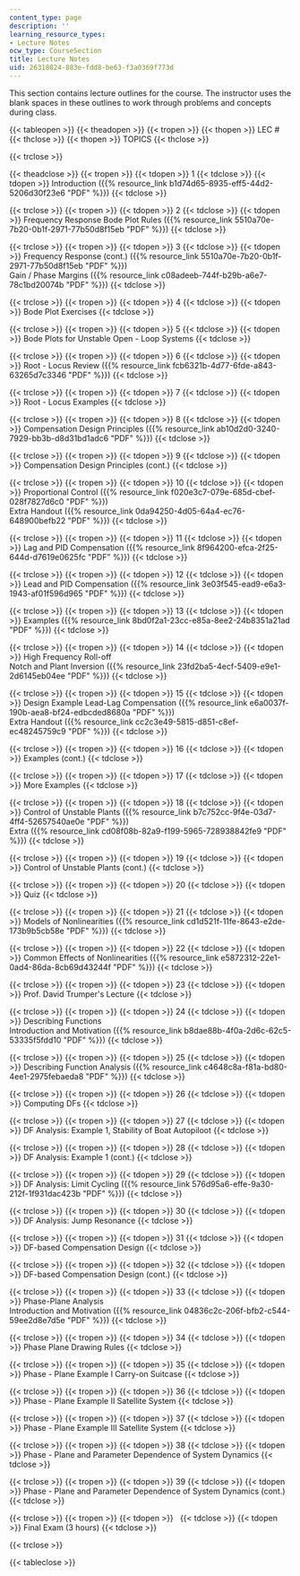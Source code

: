 ```yaml
---
content_type: page
description: ''
learning_resource_types:
- Lecture Notes
ocw_type: CourseSection
title: Lecture Notes
uid: 26318024-883e-fdd8-be63-f3a0369f773d
---
```


This section contains lecture outlines for the course. The instructor uses the blank spaces in these outlines to work through problems and concepts during class.

{{< tableopen >}}
{{< theadopen >}}
{{< tropen >}}
{{< thopen >}}
LEC #
{{< thclose >}}
{{< thopen >}}
TOPICS
{{< thclose >}}

{{< trclose >}}

{{< theadclose >}}
{{< tropen >}}
{{< tdopen >}}
1
{{< tdclose >}}
{{< tdopen >}}
Introduction ({{% resource_link b1d74d65-8935-eff5-44d2-5206d30f23e6 "PDF" %}})
{{< tdclose >}}

{{< trclose >}}
{{< tropen >}}
{{< tdopen >}}
2
{{< tdclose >}}
{{< tdopen >}}
Frequency Response Bode Plot Rules ({{% resource_link 5510a70e-7b20-0b1f-2971-77b50d8f15eb "PDF" %}})
{{< tdclose >}}

{{< trclose >}}
{{< tropen >}}
{{< tdopen >}}
3
{{< tdclose >}}
{{< tdopen >}}
Frequency Response (cont.) ({{% resource_link 5510a70e-7b20-0b1f-2971-77b50d8f15eb "PDF" %}})  
Gain / Phase Margins ({{% resource_link c08adeeb-744f-b29b-a6e7-78c1bd20074b "PDF" %}})
{{< tdclose >}}

{{< trclose >}}
{{< tropen >}}
{{< tdopen >}}
4
{{< tdclose >}}
{{< tdopen >}}
Bode Plot Exercises
{{< tdclose >}}

{{< trclose >}}
{{< tropen >}}
{{< tdopen >}}
5
{{< tdclose >}}
{{< tdopen >}}
Bode Plots for Unstable Open - Loop Systems
{{< tdclose >}}

{{< trclose >}}
{{< tropen >}}
{{< tdopen >}}
6
{{< tdclose >}}
{{< tdopen >}}
Root - Locus Review ({{% resource_link fcb6321b-4d77-6fde-a843-63265d7c3346 "PDF" %}})
{{< tdclose >}}

{{< trclose >}}
{{< tropen >}}
{{< tdopen >}}
7
{{< tdclose >}}
{{< tdopen >}}
Root - Locus Examples
{{< tdclose >}}

{{< trclose >}}
{{< tropen >}}
{{< tdopen >}}
8
{{< tdclose >}}
{{< tdopen >}}
Compensation Design Principles ({{% resource_link ab10d2d0-3240-7929-bb3b-d8d31bd1adc6 "PDF" %}})
{{< tdclose >}}

{{< trclose >}}
{{< tropen >}}
{{< tdopen >}}
9
{{< tdclose >}}
{{< tdopen >}}
Compensation Design Principles (cont.)
{{< tdclose >}}

{{< trclose >}}
{{< tropen >}}
{{< tdopen >}}
10
{{< tdclose >}}
{{< tdopen >}}
Proportional Control ({{% resource_link f020e3c7-079e-685d-cbef-028f7827d6c0 "PDF" %}})  
Extra Handout ({{% resource_link 0da94250-4d05-64a4-ec76-648900befb22 "PDF" %}})
{{< tdclose >}}

{{< trclose >}}
{{< tropen >}}
{{< tdopen >}}
11
{{< tdclose >}}
{{< tdopen >}}
Lag and PID Compensation ({{% resource_link 8f964200-efca-2f25-644d-d7619e0625fc "PDF" %}})
{{< tdclose >}}

{{< trclose >}}
{{< tropen >}}
{{< tdopen >}}
12
{{< tdclose >}}
{{< tdopen >}}
Lead and PID Compensation ({{% resource_link 3e03f545-ead9-e6a3-1943-af01f596d965 "PDF" %}})
{{< tdclose >}}

{{< trclose >}}
{{< tropen >}}
{{< tdopen >}}
13
{{< tdclose >}}
{{< tdopen >}}
Examples ({{% resource_link 8bd0f2a1-23cc-e85a-8ee2-24b8351a21ad "PDF" %}})
{{< tdclose >}}

{{< trclose >}}
{{< tropen >}}
{{< tdopen >}}
14
{{< tdclose >}}
{{< tdopen >}}
High Frequency Roll-off  
Notch and Plant Inversion ({{% resource_link 23fd2ba5-4ecf-5409-e9e1-2d6145eb04ee "PDF" %}})
{{< tdclose >}}

{{< trclose >}}
{{< tropen >}}
{{< tdopen >}}
15
{{< tdclose >}}
{{< tdopen >}}
Design Example Lead-Lag Compensation ({{% resource_link e6a0037f-190b-aea8-bf24-edbcded8680a "PDF" %}})  
Extra Handout ({{% resource_link cc2c3e49-5815-d851-c8ef-ec48245759c9 "PDF" %}})
{{< tdclose >}}

{{< trclose >}}
{{< tropen >}}
{{< tdopen >}}
16
{{< tdclose >}}
{{< tdopen >}}
Examples (cont.)
{{< tdclose >}}

{{< trclose >}}
{{< tropen >}}
{{< tdopen >}}
17
{{< tdclose >}}
{{< tdopen >}}
More Examples
{{< tdclose >}}

{{< trclose >}}
{{< tropen >}}
{{< tdopen >}}
18
{{< tdclose >}}
{{< tdopen >}}
Control of Unstable Plants ({{% resource_link b7c752cc-9f4e-03d7-4ff4-52657540ae0e "PDF" %}})  
Extra ({{% resource_link cd08f08b-82a9-f199-5965-728938842fe9 "PDF" %}})
{{< tdclose >}}

{{< trclose >}}
{{< tropen >}}
{{< tdopen >}}
19
{{< tdclose >}}
{{< tdopen >}}
Control of Unstable Plants (cont.)
{{< tdclose >}}

{{< trclose >}}
{{< tropen >}}
{{< tdopen >}}
20
{{< tdclose >}}
{{< tdopen >}}
Quiz
{{< tdclose >}}

{{< trclose >}}
{{< tropen >}}
{{< tdopen >}}
21
{{< tdclose >}}
{{< tdopen >}}
Models of Nonlinearities ({{% resource_link cd1d521f-11fe-8643-e2de-173b9b5cb58e "PDF" %}})
{{< tdclose >}}

{{< trclose >}}
{{< tropen >}}
{{< tdopen >}}
22
{{< tdclose >}}
{{< tdopen >}}
Common Effects of Nonlinearities ({{% resource_link e5872312-22e1-0ad4-86da-8cb69d43244f "PDF" %}})
{{< tdclose >}}

{{< trclose >}}
{{< tropen >}}
{{< tdopen >}}
23
{{< tdclose >}}
{{< tdopen >}}
Prof. David Trumper's Lecture
{{< tdclose >}}

{{< trclose >}}
{{< tropen >}}
{{< tdopen >}}
24
{{< tdclose >}}
{{< tdopen >}}
Describing Functions  
Introduction and Motivation ({{% resource_link b8dae88b-4f0a-2d6c-62c5-53335f5fdd10 "PDF" %}})
{{< tdclose >}}

{{< trclose >}}
{{< tropen >}}
{{< tdopen >}}
25
{{< tdclose >}}
{{< tdopen >}}
Describing Function Analysis ({{% resource_link c4648c8a-f81a-bd80-4ee1-2975febaeda8 "PDF" %}})
{{< tdclose >}}

{{< trclose >}}
{{< tropen >}}
{{< tdopen >}}
26
{{< tdclose >}}
{{< tdopen >}}
Computing DFs
{{< tdclose >}}

{{< trclose >}}
{{< tropen >}}
{{< tdopen >}}
27
{{< tdclose >}}
{{< tdopen >}}
DF Analysis: Example 1, Stability of Boat Autopiloot
{{< tdclose >}}

{{< trclose >}}
{{< tropen >}}
{{< tdopen >}}
28
{{< tdclose >}}
{{< tdopen >}}
DF Analysis: Example 1 (cont.)
{{< tdclose >}}

{{< trclose >}}
{{< tropen >}}
{{< tdopen >}}
29
{{< tdclose >}}
{{< tdopen >}}
DF Analysis: Limit Cycling ({{% resource_link 576d95a6-effe-9a30-212f-1f931dac423b "PDF" %}})
{{< tdclose >}}

{{< trclose >}}
{{< tropen >}}
{{< tdopen >}}
30
{{< tdclose >}}
{{< tdopen >}}
DF Analysis: Jump Resonance
{{< tdclose >}}

{{< trclose >}}
{{< tropen >}}
{{< tdopen >}}
31
{{< tdclose >}}
{{< tdopen >}}
DF-based Compensation Design
{{< tdclose >}}

{{< trclose >}}
{{< tropen >}}
{{< tdopen >}}
32
{{< tdclose >}}
{{< tdopen >}}
DF-based Compensation Design (cont.)
{{< tdclose >}}

{{< trclose >}}
{{< tropen >}}
{{< tdopen >}}
33
{{< tdclose >}}
{{< tdopen >}}
Phase-Plane Analysis  
Introduction and Motivation ({{% resource_link 04836c2c-206f-bfb2-c544-59ee2d8e7d5e "PDF" %}})
{{< tdclose >}}

{{< trclose >}}
{{< tropen >}}
{{< tdopen >}}
34
{{< tdclose >}}
{{< tdopen >}}
Phase Plane Drawing Rules
{{< tdclose >}}

{{< trclose >}}
{{< tropen >}}
{{< tdopen >}}
35
{{< tdclose >}}
{{< tdopen >}}
Phase - Plane Example I Carry-on Suitcase
{{< tdclose >}}

{{< trclose >}}
{{< tropen >}}
{{< tdopen >}}
36
{{< tdclose >}}
{{< tdopen >}}
Phase - Plane Example II Satellite System
{{< tdclose >}}

{{< trclose >}}
{{< tropen >}}
{{< tdopen >}}
37
{{< tdclose >}}
{{< tdopen >}}
Phase - Plane Example III Satellite System
{{< tdclose >}}

{{< trclose >}}
{{< tropen >}}
{{< tdopen >}}
38
{{< tdclose >}}
{{< tdopen >}}
Phase - Plane and Parameter Dependence of System Dynamics
{{< tdclose >}}

{{< trclose >}}
{{< tropen >}}
{{< tdopen >}}
39
{{< tdclose >}}
{{< tdopen >}}
Phase - Plane and Parameter Dependence of System Dynamics (cont.)
{{< tdclose >}}

{{< trclose >}}
{{< tropen >}}
{{< tdopen >}}
 
{{< tdclose >}}
{{< tdopen >}}
Final Exam (3 hours)
{{< tdclose >}}

{{< trclose >}}

{{< tableclose >}}